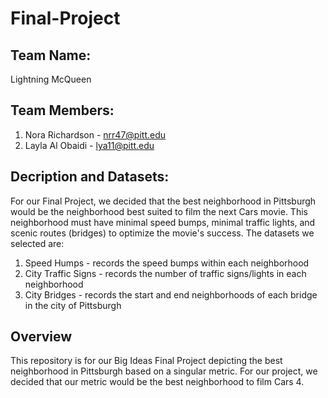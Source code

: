 # Final-Project

## Team Name:
Lightning McQueen

## Team Members:
1. Nora Richardson - nrr47@pitt.edu
2. Layla Al Obaidi - lya11@pitt.edu

## Decription and Datasets:
For our Final Project, we decided that the best neighborhood in Pittsburgh would be the neighborhood best suited to film the next Cars movie. This neighborhood must have minimal speed bumps, minimal traffic lights, and scenic routes (bridges) to optimize the movie's success. The datasets we selected are:
1. Speed Humps - records the speed bumps within each neighborhood
2. City Traffic Signs - records the number of traffic signs/lights in each neighborhood
3. City Bridges - records the start and end neighborhoods of each bridge in the city of Pittsburgh

## Overview
This repository is for our Big Ideas Final Project depicting the best neighborhood in Pittsburgh based on a singular metric. For our project, we decided that our metric would be the best neighborhood to film Cars 4.

